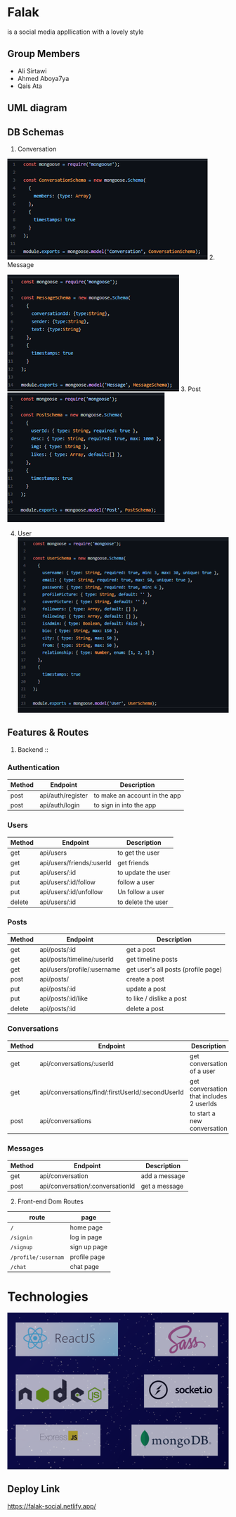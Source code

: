 # Falak 
is a social media appllication with a lovely style 

## Group Members 
+ Ali Sirtawi
+ Ahmed Aboya7ya 
+ Qais Ata 

## UML diagram


## DB Schemas 
1. Conversation 

![](./public/images/schema/conversation.png)
2. Message 

![](./public/images/schema/message.png)
3. Post 
![](./public/images/schema/post.png)

4. User 
![](./public/images/schema/user.png)

## Features & Routes
1. Backend ::
### Authentication
Method | Endpoint | Description 
-------| ---------|-------------
post | api/auth/register | to make an account in the app 
post  | api/auth/login | to sign in into the app 

### Users
Method | Endpoint | Description 
-------| ---------|-------------
get  | api/users | to get the user 
get | api/users/friends/:userId | get friends 
put | api/users/:id | to update the user  
put | api/users/:id/follow | follow a user 
put | api/users/:id/unfollow | Un follow a user 
delete  | api/users/:id | to delete the user 

### Posts
Method | Endpoint | Description 
-------| ---------|-------------
 get | api/posts/:id | get a post 
 get | api/posts/timeline/:userId  | get timeline posts 
 get | api/users/profile/:username | get user's all posts (profile page)
 post | api/posts/ | create a post 
 put | api/posts/:id | update a post 
 put | api/posts/:id/like | to like / dislike a post 
 delete | api/posts/:id | delete a post  


### Conversations
Method | Endpoint | Description 
-------| ---------|-------------
get | api/conversations/:userId | get conversation of a user
get | api/conversations/find/:firstUserId/:secondUserId | get conversation that includes 2 userIds
post | api/conversations | to start a new conversation  


### Messages
Method | Endpoint | Description 
-------| ---------|-------------
get | api/conversation | add a message
post | api/conversation/:conversationId | get a message 

2. Front-end Dom Routes 

route | page 
------| ------
 ``/ `` | home page 
 `` /signin `` | log in page 
 `` /signup ``  | sign up page 
 `` /profile/:usernam `` | profile page 
 `` /chat `` | chat page 

# Technologies 
![](./public/images/tools.png)

## Deploy Link 
https://falak-social.netlify.app/


